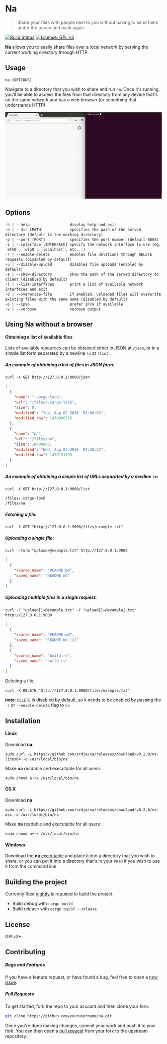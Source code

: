 # Na
> Share your files with people next to you without having to send them under the ocean and back again.

[![Build Status](https://travis-ci.org/srdja/na.svg?branch=master)](https://travis-ci.org/srdja/na)
[![License: GPL v3](https://img.shields.io/badge/License-GPL%20v3-blue.svg)](http://www.gnu.org/licenses/gpl-3.0)
   
**Na** allows you to easily share files over a local network by serving the current working directory through HTTP.

## Usage

```
na [OPTIONS]
```


Navigate to a directory that you wish to share and run `na`. Once it's running,
you'll be able to access the files from that directory from any device that's on the same network and has
a web browser (or something that understands HTTP).


![demo](demo.gif)


## Options
```
-h | --help                  display help and exit  
-d | --dir [PATH]            specifies the path of the served directory (default is the working directory)
-p | --port [PORT]           specifies the port number (default 8888)
-i | --interface [INTERFACE] specify the network interface to use (eg. `eth0`, `wlo0`, `localhost`, etc...)  
-r | --enable-delete         enables file deletions through DELETE requests (disabled by default)
-u | --disable-upload        disables file uploads (enabled by default)
-s | --show-directory        show the path of the served directory to client (disabled by default)  
-l | --list-interfaces       print a list of available network interfaces and exit
-o | --overwrite-file        if enabled, uploaded files will overwrite existing files with the same name (disabled by default)  
-6 | --ipv6                  prefer IPv6 if available  
-v | --verbose               verbose output  
```


## Using Na without a browser

#### Obtaining a list of available files

Lists of available resources can be obtained either in JSON at `/json`, or
in a simple list form separated by a newline `\n` at `/list`.


##### An example of obtaining a list of files in JSON form:  
```
curl -X GET http://127.0.0.1:9000/json
```


```json
[
  {
    "name": ".cargo-lock",
    "url": "/files/.cargo-lock",
    "size": 0,
    "modified": "Tue, Aug 02 2016  02:08:53",
    "modified_raw": 1470096533
  },
  {
    "name": "na",
    "url": "/files/na",
    "size": 18404960,
    "modified": "Wed, Aug 03 2016  04:36:33",
    "modified_raw": 1470191793
  }
]

```

##### An example of obtaining a simple list of URLs separated by a newline `\n`:  
```
curl -X GET http://127.0.0.1:9000/list
```

```
/files/.cargo-lock
/files/na
```

##### Fetching a file:  
```
curl -X GET "http://127.0.0.1:9000/files/example.txt"
```

##### Uploading a single file:  
```
curl --form "upload=@example.txt" http://127.0.0.1:9000
```
```json
[
  {
    "source_name": "README.md",
    "saved_name": "README.md"
  }
]
```

##### Uploading multiple files in a single request:  
```
curl -F "upload[]=@example.txt" -F "upload[]=@example2.txt" http://127.0.0.1:9000
```
```json
[
  {
    "source_name": "README.md",
    "saved_name": "README.md (1)"
  },
  {
    "source_name": "build.rs",
    "saved_name": "build.rs"
  }
]
```

Deleting a file:  
```
curl -X DELETE "http://127.0.0.1:9000/files/example.txt"
```
**note**: `DELETE` is disabled by default, so it needs to be enabled by passing the `-r` or `--enable-delete` flag to `na`


## Installation

#### Linux  
Download **na**:  
```
sudo curl -L https://github.com/srdja/na/releases/download/v0.2.0/na-linux64 -o /usr/local/bin/na
```

Make **na** readable and executable for all users:  
```
sudo chmod a+rx /usr/local/bin/na
```

#### OS X 
Download **na**:  
```
sudo curl -L https://github.com/srdja/na/releases/download/v0.2.0/na-osx -o /usr/local/bin/na
```

Make **na** readable and executable for all users:  
```
sudo chmod a+rx /usr/local/bin/na
```

#### Windows  
Download the **na** [executable](https://github.com/srdja/na/releases/download/v0.2.0/na-win64.exe) and place 
it into a directory that you wish to share, or you can put it into a directory that's in your `PATH` if you
wish to use it from the command line.

## Building the project

Currently Rust [nightly](https://www.rust-lang.org/en-US/downloads.html) is required to build the project.  

- Build debug with `cargo build`
- Build release with `cargo build --release`


## License
GPLv3+


## Contributing

##### Bugs and Features

If you have a feature request, or have found a bug, feel free to open a [new issue](https://github.com/srdja/na/issues/new).

##### Pull Requests

To get started, fork the repo to your account and then clone your fork:
```bash
git clone https://github.com/yourusername/na.git
```
Once you're done making changes, commit your work and push it to your fork.
You can then open a [pull request](https://help.github.com/articles/using-pull-requests/) from your fork to the upstream repository. 
